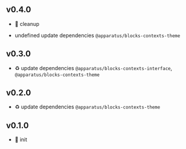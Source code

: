 ## v0.4.0

* 🐞 cleanup

* undefined update dependencies `@apparatus/blocks-contexts-theme`

## v0.3.0

* ♻️ update dependencies `@apparatus/blocks-contexts-interface`, `@apparatus/blocks-contexts-theme`

## v0.2.0

* ♻️ update dependencies `@apparatus/blocks-contexts-theme`

## v0.1.0

* 🐣 init
